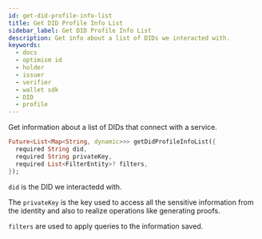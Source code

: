 ```yaml
---
id: get-did-profile-info-list
title: Get DID Profile Info List
sidebar_label: Get DID Profile Info List
description: Get info about a list of DIDs we interacted with.
keywords:
  - docs
  - optimism id
  - holder
  - issuer
  - verifier
  - wallet sdk
  - DID
  - profile
---
```


Get information about a list of DIDs that connect with a service.

```dart
Future<List<Map<String, dynamic>>> getDidProfileInfoList({
  required String did,
  required String privateKey,
  required List<FilterEntity>? filters,
});
```

`did` is the DID we interactedd with.

The `privateKey` is the key used to access all the sensitive information from the identity and also to realize operations like generating proofs.

`filters` are used to apply queries to the information saved.
